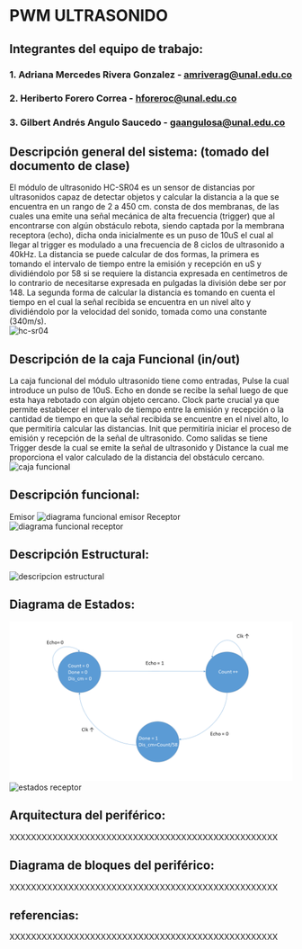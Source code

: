 # PWM ULTRASONIDO

## Integrantes del equipo de trabajo:

### 1. Adriana Mercedes Rivera Gonzalez - amriverag@unal.edu.co
### 2. Heriberto Forero Correa - hforeroc@unal.edu.co
### 3. Gilbert Andrés Angulo Saucedo - gaangulosa@unal.edu.co

## Descripción general del sistema: (tomado del documento de clase)

El módulo de ultrasonido HC-SR04 es un sensor de distancias por ultrasonidos capaz de detectar objetos y calcular la distancia a la que se encuentra en un rango de 2 a 450 cm. consta de dos membranas, de las cuales una emite una señal mecánica de alta frecuencia (trigger) que al encontrarse con algún obstáculo rebota, siendo captada por la membrana receptora (echo), dicha onda inicialmente es un puso de 10uS el cual al llegar al trigger es modulado a una frecuencia de 8 ciclos de ultrasonido a 40kHz. La distancia se puede calcular de dos formas, la primera es tomando el intervalo de tiempo entre  la emisión y recepción en uS y dividiéndolo por 58 si se requiere la distancia expresada en centímetros de lo contrario de necesitarse expresada en pulgadas la división debe ser por 148. La segunda forma de calcular la distancia es tomando en cuenta el tiempo en el cual la señal recibida se encuentra en un nivel alto y dividiéndolo por la velocidad del sonido, tomada como una constante (340m/s).<br />
![hc-sr04](https://user-images.githubusercontent.com/31454781/30242381-05e49d58-955b-11e7-8ddf-e27dde32208e.png)

## Descripción de la caja Funcional  (in/out)

La caja funcional del módulo ultrasonido tiene como entradas, Pulse la cual introduce un pulso de 10uS. Echo en donde se recibe la señal luego de que esta haya rebotado con algún objeto cercano. Clock parte crucial ya que permite establecer el intervalo de tiempo entre la emisión y recepción o la cantidad de tiempo en que la señal recibida se encuentre en el nivel alto, lo que permitiría calcular las distancias. Init que permitiría iniciar el proceso de emisión y recepción de la señal de ultrasonido. Como salidas se tiene Trigger desde la cual se emite la señal de ultrasonido y Distance la cual me proporciona el valor calculado de la distancia del obstáculo cercano.<br />
![caja funcional](https://user-images.githubusercontent.com/31454781/30354225-e3ce2d2c-97f0-11e7-9dac-c3947ffb93b8.png)

## Descripción funcional:
Emisor
![diagrama funcional emisor](https://user-images.githubusercontent.com/31454781/30724524-f187170c-9f03-11e7-91d9-be5fb963ccbf.png)
Receptor
![diagrama funcional receptor](https://user-images.githubusercontent.com/31454781/30725127-00ae9f80-9f08-11e7-89bc-fd5e4916cc9f.png)

## Descripción Estructural:
![descripcion estructural](https://user-images.githubusercontent.com/31454781/30354243-07936dda-97f1-11e7-91cd-a085eb4cba08.png)

## Diagrama de Estados:
![estados emisor](https://github.com/Fabeltranm/FPGA-Game-D1/blob/master/HW/RTL/08ULTRASONIDO/Version_01/03%20document/imgs/estados%20echo.png?raw=true)
![estados receptor](https://user-images.githubusercontent.com/31454781/30724534-fdb67ae0-9f03-11e7-8932-01634883abae.png)

## Arquitectura del periférico:

XXXXXXXXXXXXXXXXXXXXXXXXXXXXXXXXXXXXXXXXXXXXXXXXXX

## Diagrama de bloques del periférico:

XXXXXXXXXXXXXXXXXXXXXXXXXXXXXXXXXXXXXXXXXXXXXXXXXX

## referencias:

XXXXXXXXXXXXXXXXXXXXXXXXXXXXXXXXXXXXXXXXXXXXXXXXXX

